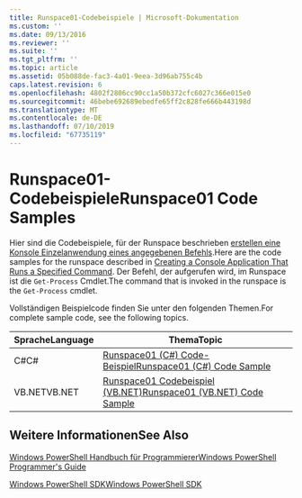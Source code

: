 ```yaml
---
title: Runspace01-Codebeispiele | Microsoft-Dokumentation
ms.custom: ''
ms.date: 09/13/2016
ms.reviewer: ''
ms.suite: ''
ms.tgt_pltfrm: ''
ms.topic: article
ms.assetid: 05b088de-fac3-4a01-9eea-3d96ab755c4b
caps.latest.revision: 6
ms.openlocfilehash: 4802f2806cc90cc1a50b372cfc6027c366e015e0
ms.sourcegitcommit: 46bebe692689ebedfe65ff2c828fe666b443198d
ms.translationtype: MT
ms.contentlocale: de-DE
ms.lasthandoff: 07/10/2019
ms.locfileid: "67735119"
---
```

# <a name="runspace01-code-samples"></a><span data-ttu-id="c129d-102">Runspace01-Codebeispiele</span><span class="sxs-lookup"><span data-stu-id="c129d-102">Runspace01 Code Samples</span></span>

<span data-ttu-id="c129d-103">Hier sind die Codebeispiele, für der Runspace beschrieben [erstellen eine Konsole Einzelanwendung eines angegebenen Befehls](/dotnet/csharp/programming-guide/inside-a-program/hello-world-your-first-program).</span><span class="sxs-lookup"><span data-stu-id="c129d-103">Here are the code samples for the runspace described in [Creating a Console Application That Runs a Specified Command](/dotnet/csharp/programming-guide/inside-a-program/hello-world-your-first-program).</span></span> <span data-ttu-id="c129d-104">Der Befehl, der aufgerufen wird, im Runspace ist die `Get-Process` Cmdlet.</span><span class="sxs-lookup"><span data-stu-id="c129d-104">The command that is invoked in the runspace is the `Get-Process` cmdlet.</span></span>

<span data-ttu-id="c129d-105">Vollständigen Beispielcode finden Sie unter den folgenden Themen.</span><span class="sxs-lookup"><span data-stu-id="c129d-105">For complete sample code, see the following topics.</span></span>

|<span data-ttu-id="c129d-106">Sprache</span><span class="sxs-lookup"><span data-stu-id="c129d-106">Language</span></span>|<span data-ttu-id="c129d-107">Thema</span><span class="sxs-lookup"><span data-stu-id="c129d-107">Topic</span></span>|
|--------------|-----------|
|<span data-ttu-id="c129d-108">C#</span><span class="sxs-lookup"><span data-stu-id="c129d-108">C#</span></span>|[<span data-ttu-id="c129d-109">Runspace01 (C#) Code-Beispiel</span><span class="sxs-lookup"><span data-stu-id="c129d-109">Runspace01 (C#) Code Sample</span></span>](./runspace01-csharp-code-sample.md)|
|<span data-ttu-id="c129d-110">VB.NET</span><span class="sxs-lookup"><span data-stu-id="c129d-110">VB.NET</span></span>|[<span data-ttu-id="c129d-111">Runspace01 Codebeispiel (VB.NET)</span><span class="sxs-lookup"><span data-stu-id="c129d-111">Runspace01 (VB.NET) Code Sample</span></span>](./runspace01-vb-net-code-sample.md)|

## <a name="see-also"></a><span data-ttu-id="c129d-112">Weitere Informationen</span><span class="sxs-lookup"><span data-stu-id="c129d-112">See Also</span></span>

[<span data-ttu-id="c129d-113">Windows PowerShell Handbuch für Programmierer</span><span class="sxs-lookup"><span data-stu-id="c129d-113">Windows PowerShell Programmer's Guide</span></span>](./windows-powershell-programmer-s-guide.md)

[<span data-ttu-id="c129d-114">Windows PowerShell SDK</span><span class="sxs-lookup"><span data-stu-id="c129d-114">Windows PowerShell SDK</span></span>](../windows-powershell-reference.md)
